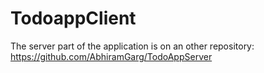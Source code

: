 # TodoappClient

The server part of the application is on an other repository: https://github.com/AbhiramGarg/TodoAppServer
